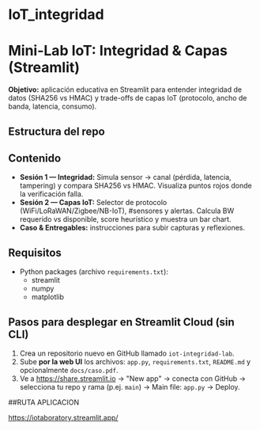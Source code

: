 # IoT_integridad
# Mini-Lab IoT: Integridad & Capas (Streamlit)

**Objetivo:** aplicación educativa en Streamlit para entender integridad de datos (SHA256 vs HMAC) y trade-offs de capas IoT (protocolo, ancho de banda, latencia, consumo).

## Estructura del repo




## Contenido
- **Sesión 1 — Integridad:** Simula sensor → canal (pérdida, latencia, tampering) y compara SHA256 vs HMAC. Visualiza puntos rojos donde la verificación falla.
- **Sesión 2 — Capas IoT:** Selector de protocolo (WiFi/LoRaWAN/Zigbee/NB-IoT), #sensores y alertas. Calcula BW requerido vs disponible, score heurístico y muestra un bar chart.
- **Caso & Entregables:** instrucciones para subir capturas y reflexiones.

## Requisitos
- Python packages (archivo `requirements.txt`):
  - streamlit
  - numpy
  - matplotlib

## Pasos para desplegar en Streamlit Cloud (sin CLI)
1. Crea un repositorio nuevo en GitHub llamado `iot-integridad-lab`.
2. Sube **por la web UI** los archivos: `app.py`, `requirements.txt`, `README.md` y opcionalmente `docs/caso.pdf`.
3. Ve a https://share.streamlit.io → "New app" → conecta con GitHub → selecciona tu repo y rama (p.ej. `main`) → Main file: `app.py` → Deploy.


##RUTA APLICACION 

https://iotaboratory.streamlit.app/

